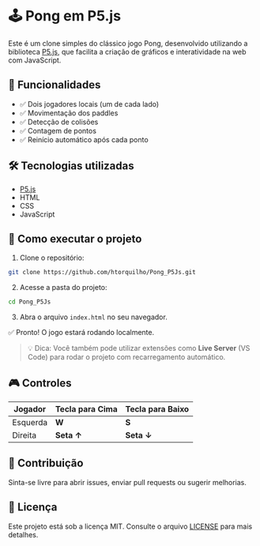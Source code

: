 
# 🕹️ Pong em P5.js

Este é um clone simples do clássico jogo Pong, desenvolvido utilizando a biblioteca [P5.js](https://p5js.org/), que facilita a criação de gráficos e interatividade na web com JavaScript.


## 🎯 Funcionalidades

- ✅ Dois jogadores locais (um de cada lado)
- ✅ Movimentação dos paddles
- ✅ Detecção de colisões
- ✅ Contagem de pontos
- ✅ Reinício automático após cada ponto


## 🛠️ Tecnologias utilizadas

- [P5.js](https://p5js.org/)
- HTML
- CSS
- JavaScript


## 🚀 Como executar o projeto

1. Clone o repositório:

```bash
git clone https://github.com/htorquilho/Pong_P5Js.git
```

2. Acesse a pasta do projeto:

```bash
cd Pong_P5Js
```

3. Abra o arquivo `index.html` no seu navegador.

✅ Pronto! O jogo estará rodando localmente.

> 💡 Dica: Você também pode utilizar extensões como **Live Server** (VS Code) para rodar o projeto com recarregamento automático.


## 🎮 Controles

| Jogador | Tecla para Cima | Tecla para Baixo |
|---------|------------------|-------------------|
| Esquerda| **W**            | **S**             |
| Direita | **Seta ↑**       | **Seta ↓**        |


## 🤝 Contribuição

Sinta-se livre para abrir issues, enviar pull requests ou sugerir melhorias.


## 📄 Licença

Este projeto está sob a licença MIT. Consulte o arquivo [LICENSE](LICENSE) para mais detalhes.
